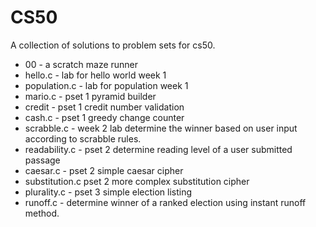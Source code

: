 # CS50
A collection of solutions to problem sets for cs50.

- 00 - a scratch maze runner
- hello.c - lab for hello world week 1
- population.c - lab for population week 1
- mario.c - pset 1 pyramid builder
- credit - pset 1 credit number validation
- cash.c - pset 1 greedy change counter
- scrabble.c - week 2 lab determine the winner based on user input according to scrabble rules.
- readability.c - pset 2 determine reading level of a user submitted passage
- caesar.c - pset 2 simple caesar cipher
- substitution.c pset 2 more complex substitution cipher
- plurality.c - pset 3 simple election listing
- runoff.c - determine winner of a ranked election using instant runoff method. 
